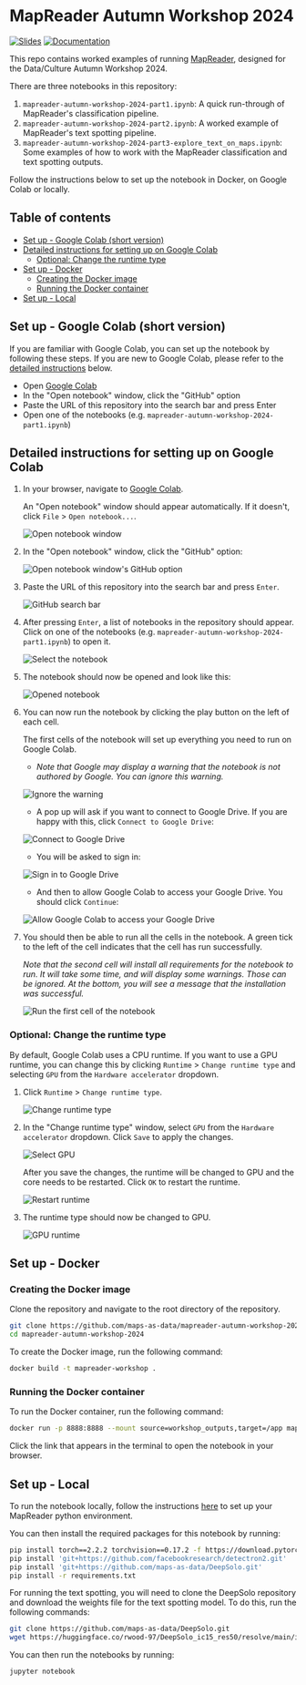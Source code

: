 # MapReader Autumn Workshop 2024

[![Slides](https://img.shields.io/badge/slides-blue)](https://github.com/maps-as-data/spatial-humanities-mapreader-workshop/blob/main/slides.pdf)
[![Documentation](https://img.shields.io/badge/documentation-green)](https://mapreader.readthedocs.io/en/latest)

This repo contains worked examples of running [MapReader](https://github.com/maps-as-data/MapReader), designed for the Data/Culture Autumn Workshop 2024.

There are three notebooks in this repository:

1. `mapreader-autumn-workshop-2024-part1.ipynb`: A quick run-through of MapReader's classification pipeline.
2. `mapreader-autumn-workshop-2024-part2.ipynb`: A worked example of MapReader's text spotting pipeline.
3. `mapreader-autumn-workshop-2024-part3-explore_text_on_maps.ipynb`: Some examples of how to work with the MapReader classification and text spotting outputs.

Follow the instructions below to set up the notebook in Docker, on Google Colab or locally.

<h2>Table of contents</h2>

- [Set up - Google Colab (short version)](#set-up---google-colab-short-version)
- [Detailed instructions for setting up on Google Colab](#detailed-instructions-for-setting-up-on-google-colab)
  - [Optional: Change the runtime type](#optional-change-the-runtime-type)
- [Set up - Docker](#set-up---docker)
  - [Creating the Docker image](#creating-the-docker-image)
  - [Running the Docker container](#running-the-docker-container)
- [Set up - Local](#set-up---local)

## Set up - Google Colab (short version)

If you are familiar with Google Colab, you can set up the notebook by following these steps. If you are new to Google Colab, please refer to the [detailed instructions](#detailed-instructions-for-setting-up-on-google-colab) below.

- Open [Google Colab](https://colab.research.google.com/)
- In the "Open notebook" window, click the "GitHub" option
- Paste the URL of this repository into the search bar and press Enter
- Open one of the notebooks (e.g. `mapreader-autumn-workshop-2024-part1.ipynb`)

## Detailed instructions for setting up on Google Colab

1. In your browser, navigate to [Google Colab](https://colab.research.google.com/).

   An "Open notebook" window should appear automatically. If it doesn't, click `File` > `Open notebook...`.

   ![Open notebook window](images/1-open-notebook.png)

2. In the "Open notebook" window, click the "GitHub" option:

   ![Open notebook window's GitHub option](images/1-open-notebook-github.png)

3. Paste the URL of this repository into the search bar and press `Enter`.

    ![GitHub search bar](images/1-open-notebook-url.png)

4. After pressing `Enter`, a list of notebooks in the repository should appear. Click on one of the notebooks (e.g. `mapreader-autumn-workshop-2024-part1.ipynb`) to open it.

    ![Select the notebook](images/1-open-notebook-link.png)

5. The notebook should now be opened and look like this:

    ![Opened notebook](images/2-notebook-opened.png)

6. You can now run the notebook by clicking the play button on the left of each cell.

    The first cells of the notebook will set up everything you need to run on Google Colab. 

    - _Note that Google may display a warning that the notebook is not authored by Google. You can ignore this warning._

    ![Ignore the warning](images/2-warning.png)

    - A pop up will ask if you want to connect to Google Drive. If you are happy with this, click `Connect to Google Drive`:

    ![Connect to Google Drive](images/2-mount-drive.png)

    - You will be asked to sign in:
    
    ![Sign in to Google Drive](images/2-sign-in-google.png)

    - And then to allow Google Colab to access your Google Drive. You should click `Continue`:

    ![Allow Google Colab to access your Google Drive](images/2-mount-drive-permissions.png)

7. You should then be able to run all the cells in the notebook. A green tick to the left of the cell indicates that the cell has run successfully.

    _Note that the second cell will install all requirements for the notebook to run. It will take some time, and will display some warnings. Those can be ignored. At the bottom, you will see a message that the installation was successful._

    ![Run the first cell of the notebook](images/3-installation-warnings-and-success.png)

### Optional: Change the runtime type

By default, Google Colab uses a CPU runtime. If you want to use a GPU runtime, you can change this by clicking `Runtime` > `Change runtime type` and selecting `GPU` from the `Hardware accelerator` dropdown.

1. Click `Runtime` > `Change runtime type`.

    ![Change runtime type](images/4-connect-to-gpu.png)

2. In the "Change runtime type" window, select `GPU` from the `Hardware accelerator` dropdown. Click `Save` to apply the changes.

    ![Select GPU](images/4-change-runtime-type.png)

    After you save the changes, the runtime will be changed to GPU and the core needs to be restarted. Click `OK` to restart the runtime.

    ![Restart runtime](images/4-disconnect-and-delete-runtime.png)

3. The runtime type should now be changed to GPU.

    ![GPU runtime](images/4-resources-result.png)


## Set up - Docker

### Creating the Docker image

Clone the repository and navigate to the root directory of the repository.

```bash
git clone https://github.com/maps-as-data/mapreader-autumn-workshop-2024
cd mapreader-autumn-workshop-2024
```

To create the Docker image, run the following command:

```bash
docker build -t mapreader-workshop .
```

### Running the Docker container

To run the Docker container, run the following command:

```bash
docker run -p 8888:8888 --mount source=workshop_outputs,target=/app mapreader-workshop
```

Click the link that appears in the terminal to open the notebook in your browser.

## Set up - Local

To run the notebook locally, follow the instructions [here](https://mapreader.readthedocs.io/en/latest/getting-started/installation-instructions/index.html) to set up your MapReader python environment.

You can then install the required packages for this notebook by running:

```bash
pip install torch==2.2.2 torchvision==0.17.2 -f https://download.pytorch.org/whl/torch_stable.html
pip install 'git+https://github.com/facebookresearch/detectron2.git'
pip install 'git+https://github.com/maps-as-data/DeepSolo.git'
pip install -r requirements.txt
```

For running the text spotting, you will need to clone the DeepSolo repository and download the weights file for the text spotting model.
To do this, run the following commands:

```bash
git clone https://github.com/maps-as-data/DeepSolo.git
wget https://huggingface.co/rwood-97/DeepSolo_ic15_res50/resolve/main/ic15_res50_finetune_synth-tt-mlt-13-15-textocr.pth
```

You can then run the notebooks by running:

```bash
jupyter notebook
```
